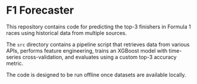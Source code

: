 # F1 Forecaster

This repository contains code for predicting the top-3 finishers in Formula 1 races using historical data from multiple sources.

The `src` directory contains a pipeline script that retrieves data from various APIs, performs feature engineering, trains an XGBoost model with time-series cross-validation, and evaluates using a custom top-3 accuracy metric.

The code is designed to be run offline once datasets are available locally.
